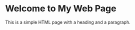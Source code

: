 <!DOCTYPE html>
<html lang="en">
<head>
    <meta charset="UTF-8">
    <meta name="viewport" content="width=device-width, initial-scale=1.0">
    <title>My Simple Web Page</title> 
</head>
<body>
    <h1>Welcome to My Web Page</h1>
    <p>This is a simple HTML page with a heading and a paragraph.</p>
</body>
</html>
